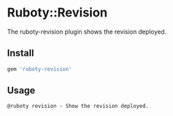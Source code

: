 # Ruboty::Revision

The ruboty-revision plugin shows the revision deployed.

## Install

```ruby
gem 'ruboty-revision'
```

## Usage

```
@ruboty revision - Show the revision deployed.
 ```
